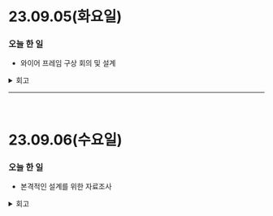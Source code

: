 # 23.09.05(화요일)
### 오늘 한 일
- 와이어 프레임 구상 회의 및 설계

<details>
<summary>회고</summary>
<div markdown="1">
🖋️ Keep : 다함께 와이어프레임을 열심히 그렸다.

🖍️*Problem* : 하루 빠져서 조금 동기화가 덜 된 느낌

💡*Try* : 작성해놓은 요구사항 정의서 읽어보고 동기화하기, 내가 할 수 있는 일 생각해오기
</div>

</details>

----
<br>

# 23.09.06(수요일)
### 오늘 한 일
- 본격적인 설계를 위한 자료조사

<details>
<summary>회고</summary>
<div markdown="1">
🖋️ Keep : 지속적인 참여

🖍️*Problem* : ERD, API 등 설계가 빠르게 진행되야할 것 같은데 자료조사에서 발목이 잡혔다. 키움증권 계좌가 없다보니 테스트하는 것에서도 발목이 잡혔다.

💡*Try* : 키움증권 계좌 개설해오기
</div>

</details>